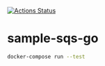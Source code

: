[![Actions Status](https://github.com/nasjp/sample-sqs-go/workflows/CI/badge.svg)](https://github.com/nasjp/sample-sqs-go/actions)
# sample-sqs-go

```bash
docker-compose run --test
```
